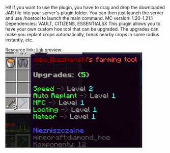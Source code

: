 Hi! If you want to use the plugin, you have to drag and drop the downloaded JAR file into your server's plugin folder. You can then just launch the server and use /hoetool to launch the main command. MC version: 1.20-1.21.1
Dependencies: VAULT, CITIZENS, ESSENTIALSX
This plugin allows you to have your own custom hoe tool that can be upgraded. The upgrades can make you replant crops automatically, break nearby crops in some radius instantly, etc.

Resource link: [link](https://hangar.papermc.io/szym402pl/customhoetool)
preview: ![](hoe.png)
